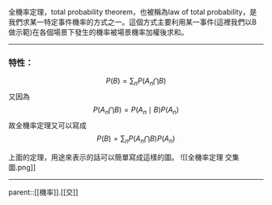 全機率定理，total probability theorem，也被稱為law of total probability，是我們求某一特定事件機率的方式之一。這個方式主要利用某一事件(這裡我們以B做示範)在各個場景下發生的機率被場景機率加權後求和。
- - -
### 特性：
$$
P(B)=\sum_n P(A_n \bigcap B)
$$
又因為
$$
P(A_n\bigcap B)=P(A_n \mid B)P(A_n)
$$
故全機率定理又可以寫成
$$
P(B)=\sum_n P(A_n\bigcap B)P(A_n)
$$

上面的定理，用途來表示的話可以簡單寫成這樣的圖。
![[全機率定理 交集圖.png]]
- - -
parent::[[機率]].[[交]]
